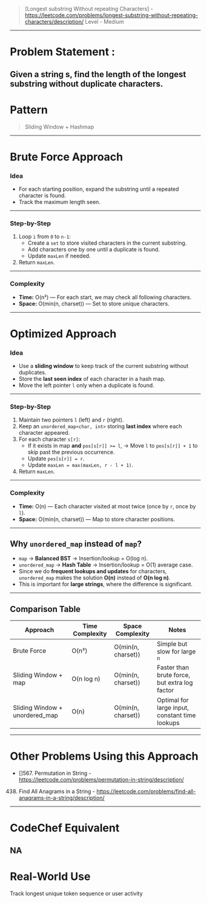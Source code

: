 > [Longest substring Without repeating Characters] - https://leetcode.com/problems/longest-substring-without-repeating-characters/description/
> Level - Medium
--------------------------------------------------------------------------------------------------------------------------------------
# Problem Statement : 

Given a string s, find the length of the longest substring without duplicate characters.
--------------------------------------------------------------------------------------------------------------------------------------
# Pattern
> Sliding Window + Hashmap
--------------------------------------------------------------------------------------------------------------------------------------
# Brute Force Approach

### **Idea**
* For each starting position, expand the substring until a repeated character is found.
* Track the maximum length seen.
---

### **Step-by-Step**
1. Loop `i` from `0` to `n-1`:
   * Create a `set` to store visited characters in the current substring.
   * Add characters one by one until a duplicate is found.
   * Update `maxLen` if needed.
2. Return `maxLen`.
---

### **Complexity**
* **Time:** O(n²) — For each start, we may check all following characters.
* **Space:** O(min(n, charset)) — Set to store unique characters.
--------------------------------------------------------------------------------------------------------------------------------------
# Optimized Approach

### **Idea**
* Use a **sliding window** to keep track of the current substring without duplicates.
* Store the **last seen index** of each character in a hash map.
* Move the left pointer `l` only when a duplicate is found.
---

### **Step-by-Step**
1. Maintain two pointers `l` (left) and `r` (right).
2. Keep an `unordered_map<char, int>` storing **last index** where each character appeared.
3. For each character `s[r]`:
   * If it exists in map **and** `pos[s[r]] >= l`,
     → Move `l` to `pos[s[r]] + 1` to skip past the previous occurrence.
   * Update `pos[s[r]] = r`.
   * Update `maxLen = max(maxLen, r - l + 1)`.
4. Return `maxLen`.
---

### **Complexity**
* **Time:** O(n) — Each character visited at most twice (once by `r`, once by `l`).
* **Space:** O(min(n, charset)) — Map to store character positions.
---

## **Why `unordered_map` instead of `map`?**

* `map` → **Balanced BST** → Insertion/lookup = O(log n).
* `unordered_map` → **Hash Table** → Insertion/lookup = O(1) average case.
* Since we do **frequent lookups and updates** for characters,
  `unordered_map` makes the solution **O(n)** instead of **O(n log n)**.
* This is important for **large strings**, where the difference is significant.
---

## **Comparison Table**

| Approach                        | Time Complexity | Space Complexity   | Notes                                          |
| ------------------------------- | --------------- | ------------------ | ---------------------------------------------- |
| Brute Force                     | O(n²)           | O(min(n, charset)) | Simple but slow for large `n`                  |
| Sliding Window + map            | O(n log n)      | O(min(n, charset)) | Faster than brute force, but extra log factor  |
| Sliding Window + unordered\_map | O(n)            | O(min(n, charset)) | Optimal for large input, constant time lookups |

--------------------------------------------------------------------------------------------------------------------------------------
# Other Problems Using this Approach
- []567. Permutation in String - https://leetcode.com/problems/permutation-in-string/description/
438. Find All Anagrams in a String - https://leetcode.com/problems/find-all-anagrams-in-a-string/description/
--------------------------------------------------------------------------------------------------------------------------------------
# CodeChef Equivalent
NA
--------------------------------------------------------------------------------------------------------------------------------------
# Real-World Use
Track longest unique token sequence or user activity
